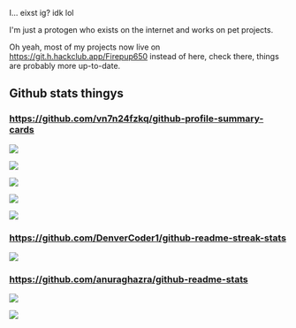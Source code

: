 I... eixst ig? idk lol

I'm just a protogen who exists on the internet and works on pet projects.

Oh yeah, most of my projects now live on https://git.h.hackclub.app/Firepup650 instead of here, check there, things are probably more up-to-date.

## Github stats thingys

### https://github.com/vn7n24fzkq/github-profile-summary-cards

[![](http://github-profile-summary-cards.firepup650.com/api/cards/profile-details?username=firepup6500&theme=chartreuse_dark)](#)

[![](http://github-profile-summary-cards.firepup650.com/api/cards/repos-per-language?username=firepup6500&theme=chartreuse_dark)](#)

[![](http://github-profile-summary-cards.firepup650.com/api/cards/most-commit-language?username=firepup6500&theme=chartreuse_dark)](#)

[![](http://github-profile-summary-cards.firepup650.com/api/cards/stats?username=firepup6500&theme=chartreuse_dark)](#)

[![](http://github-profile-summary-cards.firepup650.com/api/cards/productive-time?username=firepup6500&theme=chartreuse_dark&utcOffset=6)](#)

### https://github.com/DenverCoder1/github-readme-streak-stats

[![](https://github-streak-stats.firepup650.com/?user=Firepup6500&theme=chartreuse-dark&hide_border=true&border_radius=10&date_format=j%20M%5B%20Y%5D)](#)

### https://github.com/anuraghazra/github-readme-stats

[![](https://github-readme-stats.firepup650.com/api?username=Firepup6500&theme=chartreuse-dark&show=reviews,discussions_started,discussions_answered,prs_merged,prs_merged_percentage&hide_border=true&show_icons=true&border_radius=10&width=700)](#)

[![](https://github-readme-stats.firepup650.com/api/wakatime?username=U06JLP2R8JV&api_domain=waka.hackclub.com&theme=chartreuse-dark&custom_title=Hakatime+Stats&layout=compact&cache_seconds=600&hide_border=true&border_radius=10&width=700)](#)
